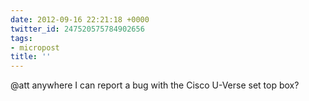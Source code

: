 ```yaml
---
date: 2012-09-16 22:21:18 +0000
twitter_id: 247520575784902656
tags:
- micropost
title: ''
---
```


@att anywhere I can report a bug with the Cisco U-Verse set top box?
